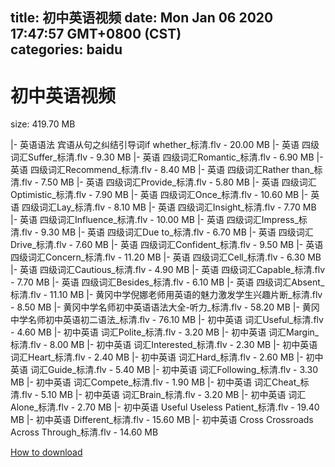 
title: 初中英语视频
date: Mon Jan 06 2020 17:47:57 GMT+0800 (CST)    
categories: baidu
---

# 初中英语视频
size: 419.70 MB
 
 
|- 英语语法 宾语从句之纠结引导词if whether_标清.flv - 20.00 MB
|- 英语 四级词汇Suffer_标清.flv - 9.30 MB
|- 英语 四级词汇Romantic_标清.flv - 6.90 MB
|- 英语 四级词汇Recommend_标清.flv - 8.40 MB
|- 英语 四级词汇Rather than_标清.flv - 7.50 MB
|- 英语 四级词汇Provide_标清.flv - 5.80 MB
|- 英语 四级词汇Optimistic_标清.flv - 7.90 MB
|- 英语 四级词汇Once_标清.flv - 10.60 MB
|- 英语 四级词汇Lay_标清.flv - 8.10 MB
|- 英语 四级词汇Insight_标清.flv - 7.70 MB
|- 英语 四级词汇Influence_标清.flv - 10.00 MB
|- 英语 四级词汇Impress_标清.flv - 9.30 MB
|- 英语 四级词汇Due to_标清.flv - 6.70 MB
|- 英语 四级词汇Drive_标清.flv - 7.60 MB
|- 英语 四级词汇Confident_标清.flv - 9.50 MB
|- 英语 四级词汇Concern_标清.flv - 11.20 MB
|- 英语 四级词汇Cell_标清.flv - 6.30 MB
|- 英语 四级词汇Cautious_标清.flv - 4.90 MB
|- 英语 四级词汇Capable_标清.flv - 7.70 MB
|- 英语 四级词汇Besides_标清.flv - 6.10 MB
|- 英语 四级词汇Absent_标清.flv - 11.10 MB
|- 黄冈中学倪娜老师用英语的魅力激发学生兴趣片断_标清.flv - 8.50 MB
|- 黄冈中学名师初中英语语法大全-听力_标清.flv - 58.20 MB
|- 黄冈中学名师初中英语初二语法_标清.flv - 76.10 MB
|- 初中英语 词汇Useful_标清.flv - 4.60 MB
|- 初中英语 词汇Polite_标清.flv - 3.20 MB
|- 初中英语 词汇Margin_标清.flv - 8.00 MB
|- 初中英语 词汇Interested_标清.flv - 2.30 MB
|- 初中英语 词汇Heart_标清.flv - 2.40 MB
|- 初中英语 词汇Hard_标清.flv - 2.60 MB
|- 初中英语 词汇Guide_标清.flv - 5.40 MB
|- 初中英语 词汇Following_标清.flv - 3.30 MB
|- 初中英语 词汇Compete_标清.flv - 1.90 MB
|- 初中英语 词汇Cheat_标清.flv - 5.10 MB
|- 初中英语 词汇Brain_标清.flv - 3.20 MB
|- 初中英语 词汇Alone_标清.flv - 2.70 MB
|- 初中英语 Useful Useless Patient_标清.flv - 19.40 MB
|- 初中英语 Different_标清.flv - 15.60 MB
|- 初中英语 Cross Crossroads Across Through_标清.flv - 14.60 MB

[How to download](https://bpcam.bemobtrk.com/go/2ceec3aa-1ca2-46d6-b9ff-aaa5c184517c?jno=2709)